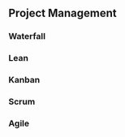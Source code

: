 ## Project Management

### Waterfall

### Lean

### Kanban

### Scrum

### Agile
<!--stackedit_data:
eyJoaXN0b3J5IjpbMTI4Mjk2MzM5Nl19
-->